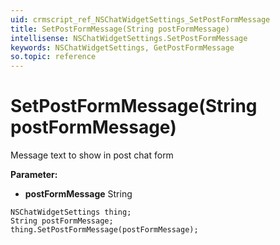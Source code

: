```yaml
---
uid: crmscript_ref_NSChatWidgetSettings_SetPostFormMessage
title: SetPostFormMessage(String postFormMessage)
intellisense: NSChatWidgetSettings.SetPostFormMessage
keywords: NSChatWidgetSettings, GetPostFormMessage
so.topic: reference
---
```


# SetPostFormMessage(String postFormMessage)

Message text to show in post chat form

**Parameter:** 
* **postFormMessage** String

```crmscript
NSChatWidgetSettings thing;
String postFormMessage;
thing.SetPostFormMessage(postFormMessage);
```

